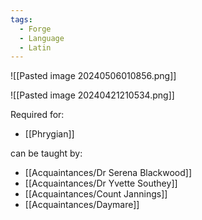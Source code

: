 ```yaml
---
tags:
  - Forge
  - Language
  - Latin
---
```



![[Pasted image 20240506010856.png]]

![[Pasted image 20240421210534.png]]

Required for:
- [[Phrygian]]

can be taught by:
- [[Acquaintances/Dr Serena Blackwood]]
- [[Acquaintances/Dr Yvette Southey]]
- [[Acquaintances/Count Jannings]]
- [[Acquaintances/Daymare]]